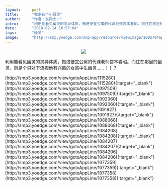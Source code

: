 ```yaml
---
layout:     post
title:      "我家有个小骚灵"
author:     "作者：长冈太一"
intro:      "利用能看见幽灵的灵异体质，搬进便宜公寓的代课老师宫本春昭。而住在那里的幽灵，则是个只对下流捏他有兴趣的女高中生幽灵……！！？"
date:       "2018-02-14 16:57:04"
tags:       "骚灵"
image:      "http://smp.yoedge.com/smp-app/resource/viewImage/1002704appline.png"
---
```

<div style="text-align: center">
<p><img src="http://smp.yoedge.com/smp-app/resource/viewImage/1002704appline.png"/></p>
</div>
<p class="post-meta">
<span>利用能看见幽灵的灵异体质，搬进便宜公寓的代课老师宫本春昭。而住在那里的幽灵，则是个只对下流捏他有兴趣的女高中生幽灵……！！？</span>
</p>
[http://smp3.yoedge.com/view/gotoAppLine/1115280](http://smp3.yoedge.com/view/gotoAppLine/1115280){:target="_blank"}
[http://smp3.yoedge.com/view/gotoAppLine/1097509](http://smp3.yoedge.com/view/gotoAppLine/1097509){:target="_blank"}
[http://smp3.yoedge.com/view/gotoAppLine/1092060](http://smp3.yoedge.com/view/gotoAppLine/1092060){:target="_blank"}
[http://smp3.yoedge.com/view/gotoAppLine/1091927](http://smp3.yoedge.com/view/gotoAppLine/1091927){:target="_blank"}
[http://smp3.yoedge.com/view/gotoAppLine/1088068](http://smp3.yoedge.com/view/gotoAppLine/1088068){:target="_blank"}
[http://smp3.yoedge.com/view/gotoAppLine/1084208](http://smp3.yoedge.com/view/gotoAppLine/1084208){:target="_blank"}
[http://smp3.yoedge.com/view/gotoAppLine/1084207](http://smp3.yoedge.com/view/gotoAppLine/1084207){:target="_blank"}
[http://smp3.yoedge.com/view/gotoAppLine/1084206](http://smp3.yoedge.com/view/gotoAppLine/1084206){:target="_blank"}
[http://smp3.yoedge.com/view/gotoAppLine/1077359](http://smp3.yoedge.com/view/gotoAppLine/1077359){:target="_blank"}
[http://smp3.yoedge.com/view/gotoAppLine/1077358](http://smp3.yoedge.com/view/gotoAppLine/1077358){:target="_blank"}


